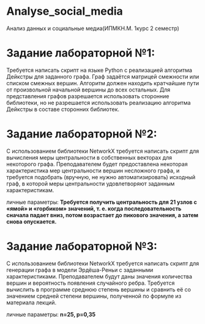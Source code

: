 # Analyse_social_media
Анализ данных и социальные медиа(ИПМКН.М. 1курс 2 семестр)

# Задание лабораторной №1: 

Требуется написать скрипт на языке Python с реализацией алгоритма Дейкстры для заданного графа. Граф задаётся матрицей смежности или списком смежных вершин. Алгоритм должен находить кратчайшие пути от произвольной начальной вершины до всех остальных. Для представления графов разрешается использовать сторонние библиотеки, но не разрешается использовать реализацию алгоритма Дейкстры в составе сторонних библиотек.

# Задание лабораторной №2:
С использованием библиотеки NetworkX требуется написать скрипт для вычисления меры центральности в собственных векторах для некоторого графа. Преподавателем будет предоставлена некоторая характеристика мер центральности вершин несложного графа, и требуется подобрать (вручную, не нужно автоматизировать) исходный граф, в которой меры центральности удовлетворяют заданным характеристикам.

личные параметры: **Требуется получить центральность для 21 узлов с «ямой» и «горбиком» значений, т. е. когда последовательность сначала падает вниз, потом возрастает до пикового значения, а затем снова опускается.**

# Задание лабораторной №3: 
С использованием библиотеки NetworkX требуется написать скрипт для генерации графа в модели Эрдёша-Реньи с заданными характеристиками. Преподавателем будут даны значения количества вершин и вероятность появления случайного ребра. Требуется вычислить в программе среднюю степень вершины и сравнить её со значением средней степени вершины, полученной по формуле из материала лекций.

личные параметры: **n=25, p=0,35**


